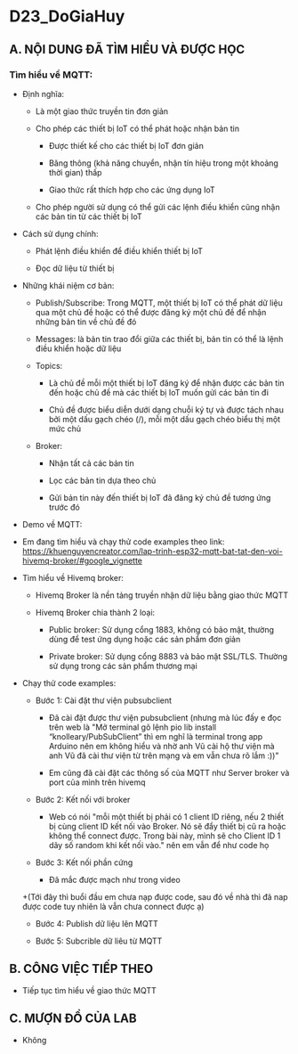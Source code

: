 # D23_DoGiaHuy

## A. NỘI DUNG ĐÃ TÌM HIỂU VÀ ĐƯỢC HỌC

### Tìm hiểu về MQTT:

- Định nghĩa:

	+ Là một giao thức truyền tin đơn giản
	
	+ Cho phép các thiết bị IoT có thể phát hoặc nhận bản tin
	
		+ Được thiết kế cho các thiết bị IoT đơn giản
		
		+ Băng thông (khả năng chuyển, nhận tín hiệu trong một khoảng thời gian) thấp
		
		+ Giao thức rất thích hợp cho các ứng dụng IoT
		
	+ Cho phép người sử dụng có thể gửi các lệnh điều khiển cũng nhận các bản tin từ các thiết bị IoT
	
- Cách sử dụng chính:

	+ Phát lệnh điều khiển để điều khiển thiết bị IoT
	
	+ Đọc dữ liệu từ thiết bị 
	
- Những khái niệm cơ bản:

	+ Publish/Subscribe: Trong MQTT, một thiết bị IoT có thể phát dữ liệu qua một chủ đề hoặc có thể được đăng ký một chủ đề  để nhận những bản tin về chủ đề đó
	
	+ Messages: là bản tin trao đổi giữa các thiết bị, bản tin có thể là lệnh điều khiển hoặc dữ liệu
	
	+ Topics:
	
		+ Là chủ đề mỗi một thiết bị IoT đăng ký để nhận được các bản tin đến hoặc chủ đề mà các thiết bị IoT muốn gửi các bản tin đi
		
		+ Chủ đề được biểu diễn dưới dạng chuỗi ký tự và được tách nhau bởi một dấu gạch chéo (/), mỗi một dấu gạch chéo biểu thị một mức chủ
		
	+ Broker:
	
		+ Nhận tất cả các bản tin
		
		+ Lọc các bản tin dựa theo chủ 
		
		+ Gửi bản tin này đến thiết bị IoT đã đăng ký chủ đề tương ứng trước đó

- Demo về MQTT:

- Em đang tìm hiểu và chạy thử code examples theo link: https://khuenguyencreator.com/lap-trinh-esp32-mqtt-bat-tat-den-voi-hivemq-broker/#google_vignette
	
- Tìm hiểu về Hivemq broker:

	+ Hivemq Broker là nền tảng truyền nhận dữ liệu bằng giao thức MQTT
	
	+ Hivemq Broker chia thành 2 loại:

		+ Public broker: Sử dụng cổng 1883, không có bảo mật, thường dùng để test ứng dụng hoặc các sản phẩm đơn giản
		
		+ Private broker: Sử dụng cổng 8883 và bảo mật SSL/TLS. Thường sử dụng trong các sản phẩm thương mại

- Chạy thử code examples:

	+ Bước 1: Cài đặt thư viện pubsubclient
	
		+ Đã cài đặt được thư viện pubsubclient (nhưng mà lúc đấy e đọc trên web là "Mở terminal gõ lệnh pio lib install “knolleary/PubSubClient” thì em nghĩ là terminal trong app Arduino nên em không hiểu và nhờ anh Vũ cài hộ thư viện mà anh Vũ đã cài thư viện từ trên mạng và em vẫn chưa rõ lắm :))"
		
		+ Em cũng đã cài đặt các thông số của MQTT như Server broker và port của mình trên hivemq
		
	+ Bước 2: Kết nối với broker
	
		+ Web có nói "mỗi một thiết bị phải có 1 client ID riêng, nếu 2 thiết bị cùng client ID kết nối vào Broker. Nó sẽ đẩy thiết bị cũ ra hoặc không thể connect được. Trong bài này, mình sẽ cho Client ID 1 dãy số random khi kết nối vào." nên em vẫn để như code họ
	
	+ Bước 3: Kết nối phần cứng
	
		+ Đã mắc được mạch như trong video

	+(Tới đây thì buổi đầu em chưa nạp được code, sau đó về nhà thì đã nap được code tuy nhiên là vẫn chưa connect được ạ)
	
	+ Bước 4: Publish dữ liệu lên MQTT
	
	+ Bước 5: Subcrible dữ liêu từ MQTT


## B. CÔNG VIỆC TIẾP THEO

- Tiếp tục tìm hiểu về giao thức MQTT

## C. MƯỢN ĐỒ CỦA LAB

- Không